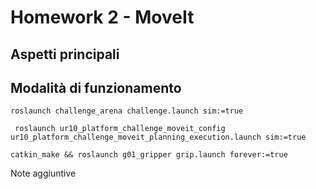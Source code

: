 # Homework 2 - MoveIt

## Aspetti principali


## Modalità di funzionamento
```
roslaunch challenge_arena challenge.launch sim:=true
```

```
 roslaunch ur10_platform_challenge_moveit_config ur10_platform_challenge_moveit_planning_execution.launch sim:=true
```

```
catkin_make && roslaunch g01_gripper grip.launch forever:=true
```

Note aggiuntive

